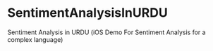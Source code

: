 # SentimentAnalysisInURDU
Sentiment Analysis in URDU (iOS Demo For Sentiment Analysis for a complex language)
